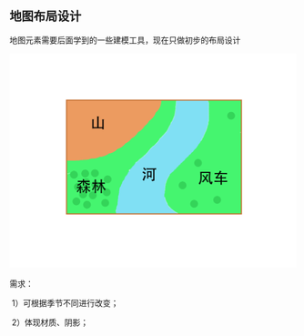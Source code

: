 ## 地图布局设计

地图元素需要后面学到的一些建模工具，现在只做初步的布局设计



![](素材/地图布局设计.png)



需求：

​	1）可根据季节不同进行改变；

​	2）体现材质、阴影；
